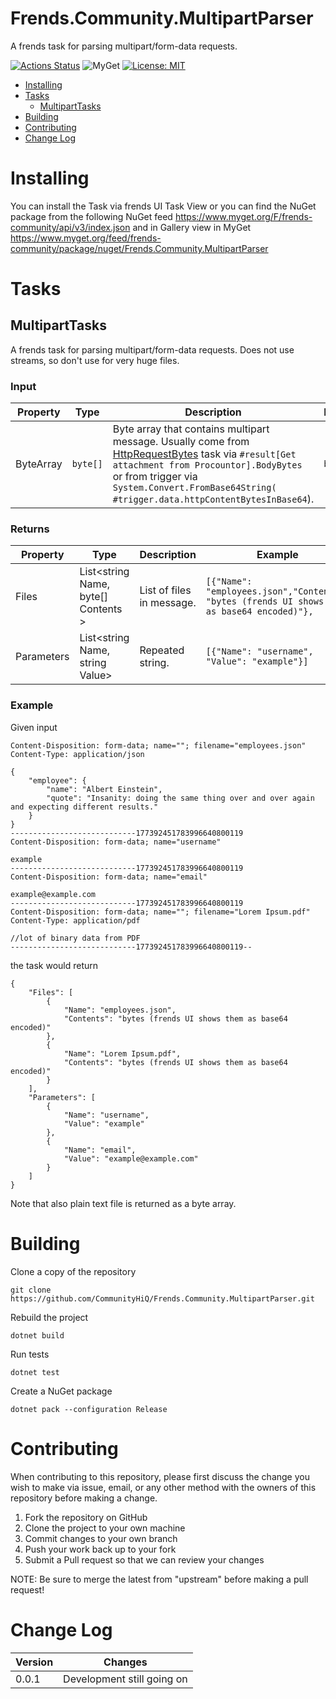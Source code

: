 # Frends.Community.MultipartParser

A frends task for parsing multipart/form-data requests. 

[![Actions Status](https://github.com/CommunityHiQ/Frends.Community.MultipartParser/workflows/PackAndPushAfterMerge/badge.svg)](https://github.com/CommunityHiQ/Frends.Community.MultipartParser/actions) ![MyGet](https://img.shields.io/myget/frends-community/v/Frends.Community.MultipartParser) [![License: MIT](https://img.shields.io/badge/License-MIT-yellow.svg)](https://opensource.org/licenses/MIT) 

- [Installing](#installing)
- [Tasks](#tasks)
     - [MultipartTasks](#MultipartTasks)
- [Building](#building)
- [Contributing](#contributing)
- [Change Log](#change-log)

# Installing

You can install the Task via frends UI Task View or you can find the NuGet package from the following NuGet feed
https://www.myget.org/F/frends-community/api/v3/index.json and in Gallery view in MyGet https://www.myget.org/feed/frends-community/package/nuget/Frends.Community.MultipartParser

# Tasks

## MultipartTasks

A frends task for parsing multipart/form-data requests. Does not use streams, so don't use for very huge files.

### Input

| Property | Type | Description | Example |
| -------- | -------- | -------- | -------- |
| ByteArray | `byte[]` | Byte array that contains multipart message. Usually come from [HttpRequestBytes](https://github.com/FrendsPlatform/Frends.Web#httpsendbytes) task via `#result[Get attachment from Procountor].BodyBytes` or from trigger via `System.Convert.FromBase64String( #trigger.data.httpContentBytesInBase64`). | `bytes` |


### Returns

| Property | Type | Description | Example |
| -------- | -------- | -------- | -------- |
| Files | List<string Name, byte[] Contents > | List of files in message. | `[{"Name": "employees.json","Contents": "bytes (frends UI shows them as base64 encoded)"},` |
| Parameters | List<string Name, string Value> | Repeated string. | `[{"Name": "username", "Value": "example"}]` |

### Example

Given input 

```----------------------------177392451783996640800119
Content-Disposition: form-data; name=""; filename="employees.json"
Content-Type: application/json

{
    "employee": {
        "name": "Albert Einstein",
        "quote": "Insanity: doing the same thing over and over again and expecting different results."
    }
}
----------------------------177392451783996640800119
Content-Disposition: form-data; name="username"

example
----------------------------177392451783996640800119
Content-Disposition: form-data; name="email"

example@example.com
----------------------------177392451783996640800119
Content-Disposition: form-data; name=""; filename="Lorem Ipsum.pdf"
Content-Type: application/pdf

//lot of binary data from PDF
----------------------------177392451783996640800119--
```

the task would return


```
{
	"Files": [
		{
			"Name": "employees.json",
			"Contents": "bytes (frends UI shows them as base64 encoded)"
		},
		{
			"Name": "Lorem Ipsum.pdf",
			"Contents": "bytes (frends UI shows them as base64 encoded)"
		}
	],
	"Parameters": [
		{
			"Name": "username",
			"Value": "example"
		},
		{
			"Name": "email",
			"Value": "example@example.com"
		}
	]
}
```

Note that also plain text file is returned as a byte array.

# Building

Clone a copy of the repository

`git clone https://github.com/CommunityHiQ/Frends.Community.MultipartParser.git`

Rebuild the project

`dotnet build`

Run tests

`dotnet test`

Create a NuGet package

`dotnet pack --configuration Release`

# Contributing
When contributing to this repository, please first discuss the change you wish to make via issue, email, or any other method with the owners of this repository before making a change.

1. Fork the repository on GitHub
2. Clone the project to your own machine
3. Commit changes to your own branch
4. Push your work back up to your fork
5. Submit a Pull request so that we can review your changes

NOTE: Be sure to merge the latest from "upstream" before making a pull request!

# Change Log

| Version | Changes |
| ------- | ------- |
| 0.0.1   | Development still going on |
